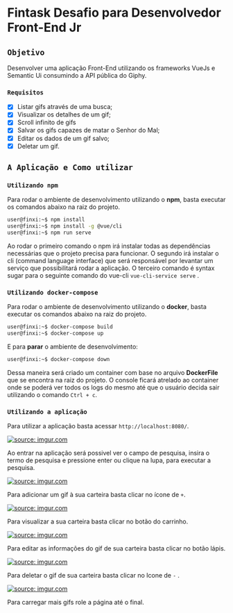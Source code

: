 # Fintask Desafio para Desenvolvedor Front-End Jr




## `Objetivo`
Desenvolver uma aplicação Front-End utilizando os frameworks VueJs e Semantic Ui consumindo a API pública do Giphy. 

### `Requisitos`

- [x] Listar gifs através de uma busca;
- [x] Visualizar os detalhes de um gif;
- [x] Scroll infinito de gifs
- [x] Salvar os gifs capazes de matar o Senhor do Mal; 
- [x] Editar os dados de um gif salvo; 
- [x] Deletar um gif.

## `A Aplicação e Como utilizar`
### `Utilizando npm`
Para rodar o ambiente de desenvolvimento utilizando o **npm**, basta executar os comandos abaixo na raiz do projeto.

```bash
user@finxi:~$ npm install
user@finxi:~$ npm install -g @vue/cli
user@finxi:~$ npm run serve
``` 
Ao rodar o primeiro comando o npm irá instalar todas as dependências necessárias que o projeto precisa para funcionar. O segundo irá instalar o cli (command language interface) que será responsável por levantar um serviço que possibilitará rodar a aplicação. O terceiro comando é syntax sugar para o seguinte comando do vue-cli `vue-cli-service serve` .

### `Utilizando docker-compose`
Para rodar o ambiente de desenvolvimento utilizando o **docker**, basta executar os comandos abaixo na raiz do projeto. 

```bash
user@finxi:~$ docker-compose build
user@finxi:~$ docker-compose up
```
E para **parar** o ambiente de desenvolvimento:
```bash
user@finxi:~$ docker-compose down
```
Dessa maneira será criado um container com base no arquivo **DockerFile** que se encontra na raiz do projeto. O console ficará atrelado ao container onde se poderá ver todos os logs do mesmo até que o usuário decida sair utilizando o comando `Ctrl + c`.

### `Utilizando a aplicação`

Para utilizar a aplicação basta acessar `http://localhost:8080/`. 

<a href="https://imgur.com/Vh84j4F"><img src="https://i.imgur.com/Vh84j4F.png" title="source: imgur.com" /></a>

Ao entrar na aplicação será possivel ver o campo de pesquisa, insira o termo de pesquisa e pressione enter ou clique na lupa, para executar a pesquisa.

<a href="https://imgur.com/1fsWaW6"><img src="https://i.imgur.com/1fsWaW6.png" title="source: imgur.com" /></a>

Para adicionar um gif à sua carteira basta clicar no ícone de `+`.

<a href="https://imgur.com/oL44VMD"><img src="https://i.imgur.com/oL44VMD.png" title="source: imgur.com" /></a>

Para visualizar a sua carteira basta clicar no botão do carrinho.

<a href="https://imgur.com/jG0rGEC"><img src="https://i.imgur.com/jG0rGEC.png" title="source: imgur.com" /></a>

Para editar as informações do gif de sua carteira basta clicar no botão lápis.

<a href="https://imgur.com/hd61s1v"><img src="https://i.imgur.com/hd61s1v.png" title="source: imgur.com" /></a>

Para deletar o gif de sua carteira basta clicar no Icone de `-` .

<a href="https://imgur.com/albe3rw"><img src="https://i.imgur.com/albe3rw.png" title="source: imgur.com" /></a>

Para carregar mais gifs role a página até o final.
